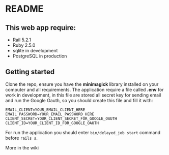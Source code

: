 # README

## This web app require:

* Rail 5.2.1
* Ruby 2.5.0
* sqlite in development
* PostgreSQL in production

## Getting started

Clone the repo, ensure you have the **minimagick** library installed on your computer and all requirements.
The application require a file called **.env** for work in development, in this file are stored all secret key for sending email and run the Google Oauth, so you should create this file and fill it with:
```
EMAIL_CLIENT=YOUR_EMAIL_CLIENT_HERE
EMAIL_PASSWORD=YOUR_EMAIL_PASSWORD_HERE
CLIENT_SECRET=YOUR_CLIENT_SECRET_FOR_GOOGLE_OAUTH
CLIENT_ID=YOUR_CLIENT_ID_FOR_GOOGLE_OAUTH
```
For run the application you should enter ```bin/delayed_job start``` command before ```rails s```.

More in the wiki
